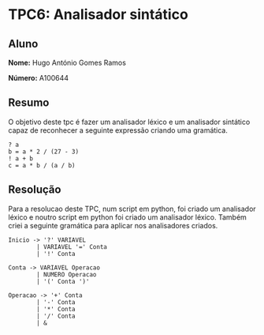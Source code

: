 # TPC6: Analisador sintático

## Aluno

**Nome:** Hugo António Gomes Ramos

**Número:** A100644

## Resumo
O objetivo deste tpc é fazer um analisador léxico e um analisador sintático capaz de reconhecer a seguinte expressão criando uma gramática.

```
? a
b = a * 2 / (27 - 3)
! a + b
c = a * b / (a / b)
```

## Resolução
Para a resolucao deste TPC, num script em python, foi criado um analisador léxico e noutro script em python foi criado um analisador léxico. Também criei a seguinte gramática para aplicar nos analisadores criados.

```
Inicio -> '?' VARIAVEL
        | VARIAVEL '=' Conta
        | '!' Conta

Conta -> VARIAVEL Operacao
        | NUMERO Operacao
        | '(' Conta ')'

Operacao -> '+' Conta
        | '-' Conta
        | '*' Conta
        | '/' Conta
        | &
```
